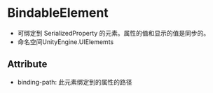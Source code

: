 # BindableElement
  - 可绑定到 SerializedProperty 的元素。属性的值和显示的值是同步的。
  - 命名空间UnityEngine.UIElememts

## Attribute

- binding-path: 此元素绑定到的属性的路径